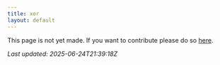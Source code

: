 ```yaml
---
title: xor
layout: default
---
```


This page is not yet made. If you want to contribute please do so [here](https://github.com/CrazyH2/Bigstone/blob/wiki/components/xor.md).

_Last updated: 2025-06-24T21:39:18Z_
